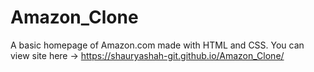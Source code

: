 # Amazon_Clone
A basic homepage of Amazon.com made with HTML and CSS.
You can view site here -> https://shauryashah-git.github.io/Amazon_Clone/

